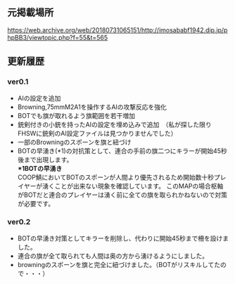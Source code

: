 ## 元掲載場所  
https://web.archive.org/web/20180731065151/http://imosababf1942.dip.jp/phpBB3/viewtopic.php?f=55&t=565

## 更新履歴  
### ver0.1
* AIの設定を追加
* Browning,75mmM2A1を操作するAIの攻撃反応を強化  
* BOTでも旗が取れるよう旗範囲を若干増加
* 銃剣付きの小銃を持ったAIの設定を埋め込みで追加　（私が探した限りFHSWに銃剣のAI設定ファイルは見つかりませんでした）
* 一部のBrowningのスポーンを旗と紐づけ
* BOTの早湧き(*1)の対抗策として、連合の手前の旗二つにキラーが開始45秒後まで出現します。  
__*1BOTの早湧き__  
COOP鯖においてBOTのスポーンが人間より優先されるため開始数十秒プレイヤーが湧くことが出来ない現象を確認しています。
このMAPの場合枢軸がBOTだと連合のプレイヤーは湧く前に全ての旗を取られかねないので対策が必要です。

### ver0.2
* BOTの早湧き対策としてキラーを削除し、代わりに開始45秒まで柵を設けました。
* 連合の旗が全て取られても人間は奥の方から湧けるようにしました。
* browningのスポーンを旗と完全に紐づけました。（BOTがリスキルしてたので・・・）
